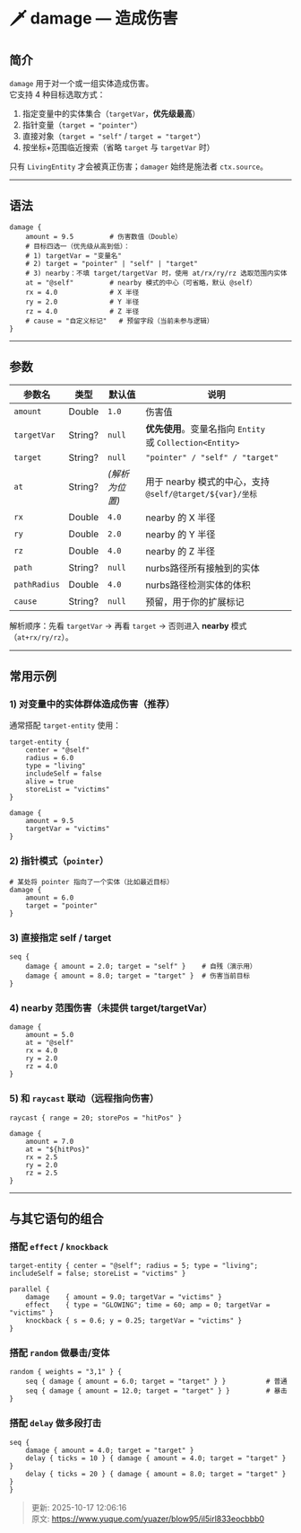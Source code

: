 # 🗡️ damage — 造成伤害

## 简介
`damage` 用于对一个或一组实体造成伤害。  
它支持 4 种目标选取方式：

1. 指定变量中的实体集合（`targetVar`，**优先级最高**）
2. 指针变量（`target = "pointer"`）
3. 直接对象（`target = "self"` / `target = "target"`）
4. 按坐标+范围临近搜索（省略 `target` 与 `targetVar` 时）

只有 `LivingEntity` 才会被真正伤害；`damager` 始终是施法者 `ctx.source`。

---

## 语法
```plain
damage {
    amount = 9.5         # 伤害数值（Double）
    # 目标四选一（优先级从高到低）：
    # 1) targetVar = "变量名"
    # 2) target = "pointer" | "self" | "target"
    # 3) nearby：不填 target/targetVar 时，使用 at/rx/ry/rz 选取范围内实体
    at = "@self"         # nearby 模式的中心（可省略，默认 @self）
    rx = 4.0             # X 半径
    ry = 2.0             # Y 半径
    rz = 4.0             # Z 半径
    # cause = "自定义标记"   # 预留字段（当前未参与逻辑）
}
```

---

## 参数
| 参数名          | 类型      | 默认值       | 说明                                                  |
|--------------|---------|-----------|-----------------------------------------------------|
| `amount`     | Double  | `1.0`     | 伤害值                                                 |
| `targetVar`  | String? | `null`    | **优先使用**。变量名指向 `Entity`<br/> 或 `Collection<Entity>` |
| `target`     | String? | `null`    | `"pointer" / "self" / "target"`                     |
| `at`         | String? | _(解析为位置)_ | 用于 nearby 模式的中心，支持 `@self/@target/${var}/坐标`        |
| `rx`         | Double  | `4.0`     | nearby 的 X 半径                                       |
| `ry`         | Double  | `2.0`     | nearby 的 Y 半径                                       |
| `rz`         | Double  | `4.0`     | nearby 的 Z 半径                                       |
| `path`       | String? | `null`    | nurbs路径所有接触到的实体                                     |
| `pathRadius` | Double  | `4.0`     | nurbs路径检测实体的体积                                      |
| `cause`      | String? | `null`    | 预留，用于你的扩展标记                                         |


解析顺序：先看 `targetVar` → 再看 `target` → 否则进入 **nearby** 模式（`at+rx/ry/rz`）。

---

## 常用示例
### 1) 对变量中的实体群体造成伤害（推荐）
通常搭配 `target-entity` 使用：

```plain
target-entity {
    center = "@self"
    radius = 6.0
    type = "living"
    includeSelf = false
    alive = true
    storeList = "victims"
}

damage {
    amount = 9.5
    targetVar = "victims"
}
```

### 2) 指针模式（`pointer`）
```plain
# 某处将 pointer 指向了一个实体（比如最近目标）
damage {
    amount = 6.0
    target = "pointer"
}
```

### 3) 直接指定 self / target
```plain
seq {
    damage { amount = 2.0; target = "self" }    # 自残（演示用）
    damage { amount = 8.0; target = "target" }  # 伤害当前目标
}
```

### 4) nearby 范围伤害（未提供 target/targetVar）
```plain
damage {
    amount = 5.0
    at = "@self"
    rx = 4.0
    ry = 2.0
    rz = 4.0
}
```

### 5) 和 `raycast` 联动（远程指向伤害）
```plain
raycast { range = 20; storePos = "hitPos" }

damage {
    amount = 7.0
    at = "${hitPos}"
    rx = 2.5
    ry = 2.0
    rz = 2.5
}
```

---

## 与其它语句的组合
### 搭配 `effect` / `knockback`
```plain
target-entity { center = "@self"; radius = 5; type = "living"; includeSelf = false; storeList = "victims" }

parallel {
    damage    { amount = 9.0; targetVar = "victims" }
    effect    { type = "GLOWING"; time = 60; amp = 0; targetVar = "victims" }
    knockback { s = 0.6; y = 0.25; targetVar = "victims" }
}
```

### 搭配 `random` 做暴击/变体
```plain
random { weights = "3,1" } {
    seq { damage { amount = 6.0; target = "target" } }          # 普通
    seq { damage { amount = 12.0; target = "target" } }         # 暴击
}
```

### 搭配 `delay` 做多段打击
```plain
seq {
    damage { amount = 4.0; target = "target" }
    delay { ticks = 10 } { damage { amount = 4.0; target = "target" } }
    delay { ticks = 20 } { damage { amount = 8.0; target = "target" } }
}
```



> 更新: 2025-10-17 12:06:16  
> 原文: <https://www.yuque.com/yuazer/blow95/il5irl833eocbbb0>